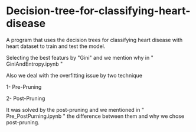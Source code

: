# Decision-tree-for-classifying-heart-disease

A program that uses the decision trees for classifying heart disease with heart dataset to train and test the model. 

Selecting the best featurs by "Gini" and we mention why in " GiniAndEntropy.ipynb "

Also we deal with the overfitting issue by two technique 

1- Pre-Pruning

2- Post-Pruning

It was solved by the post-pruning and we mentioned in " Pre_PostPurning.ipynb " the difference between them and why we chose post-pruning.
